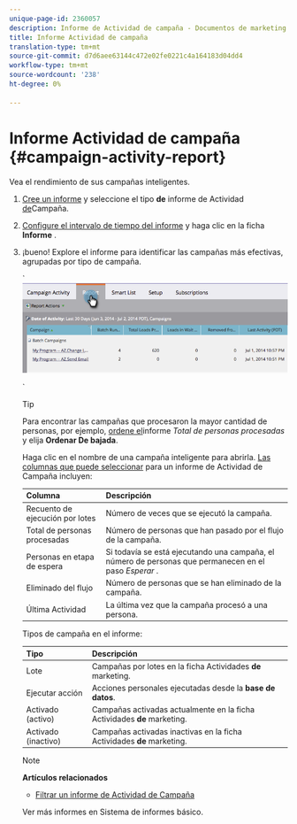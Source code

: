 ```yaml
---
unique-page-id: 2360057
description: Informe de Actividad de campaña - Documentos de marketing - Documentación del producto
title: Informe Actividad de campaña
translation-type: tm+mt
source-git-commit: d7d6aee63144c472e02fe0221c4a164183d04dd4
workflow-type: tm+mt
source-wordcount: '238'
ht-degree: 0%

---
```



# Informe Actividad de campaña {#campaign-activity-report}

Vea el rendimiento de sus campañas [](http://docs.marketo.com/display/docs/smart+campaigns) inteligentes.

1. [Cree un informe](../../../../product-docs/reporting/basic-reporting/creating-reports/create-a-report-in-a-program.md) y seleccione el tipo **de** informe de Actividad [de](report-type-overview.md)Campaña.
1. [Configure el intervalo de tiempo del informe](../../../../product-docs/reporting/basic-reporting/editing-reports/change-a-report-time-frame.md) y haga clic en la ficha **Informe** .
1. ¡bueno! Explore el informe para identificar las campañas más efectivas, agrupadas por tipo de campaña.

   ` ![](assets/image2014-9-16-16-3a8-3a45.png)

   `

   >[!TIP]
   >
   >Para encontrar las campañas que procesaron la mayor cantidad de personas, por ejemplo, [ordene el](../../../../product-docs/reporting/basic-reporting/editing-reports/sort-report-on-columns.md)informe *Total de personas procesadas* y elija **Ordenar De bajada**.

   Haga clic en el nombre de una campaña inteligente para abrirla.  [Las columnas que puede seleccionar](../../../../product-docs/reporting/basic-reporting/editing-reports/select-report-columns.md) para un informe de Actividad de Campaña incluyen:

   | Columna | Descripción |
   |---|---|
   | Recuento de ejecución por lotes | Número de veces que se ejecutó la campaña. |
   | Total de personas procesadas | Número de personas que han pasado por el flujo de la campaña. |
   | Personas en etapa de espera | Si todavía se está ejecutando una campaña, el número de personas que permanecen en el paso *Esperar* . |
   | Eliminado del flujo | Número de personas que se han eliminado de la campaña. |
   | Última Actividad | La última vez que la campaña procesó a una persona. |

   Tipos de campaña en el informe:

   | Tipo | Descripción |
   |---|---|
   | Lote | Campañas por lotes en la ficha Actividades **de** marketing. |
   | Ejecutar acción | Acciones personales ejecutadas desde la **base de datos**. |
   | Activado (activo) | Campañas activadas actualmente en la ficha Actividades **de** marketing. |
   | Activado (inactivo) | Campañas activadas inactivas en la ficha Actividades **de** marketing. |

   >[!NOTE]
   >
   >**Artículos relacionados**
   >
   >    
   >    
   >    * [Filtrar un informe de Actividad de Campaña](../../../../product-docs/reporting/basic-reporting/report-activity/filter-a-campaign-activity-report.md)


   Ver más informes en Sistema de informes [](http://docs.marketo.com/display/docs/basic+reporting)básico.

